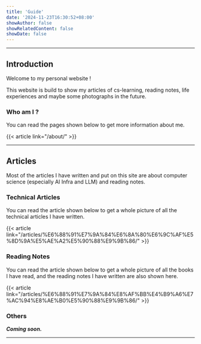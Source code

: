 ```yaml
---
title: 'Guide'
date: '2024-11-23T16:30:52+08:00'
showAuthor: false
showRelatedContent: false
showDate: false
---
```


---

## Introduction

Welcome to my personal website !

This website is build to show my articles of cs-learning, reading notes, life experiences and maybe some photographs in the future.

### Who am I ?

You can read the pages shown below to get more information about me.

{{< article link="/about/" >}}

<!--
<br>

{{< article link="/articles/about-mehobbies/" >}}
-->

---

## Articles

Most of the articles I have written and put on this site are about computer science (especially AI Infra and LLM) and reading notes.

### Technical Articles

You can read the article shown below to get a whole picture of all the technical articles I have written.

{{< article link="/articles/%E6%88%91%E7%9A%84%E6%8A%80%E6%9C%AF%E5%8D%9A%E5%AE%A2%E5%90%88%E9%9B%86/" >}}

### Reading Notes

You can read the article shown below to get a whole picture of all the books I have read, and the reading notes I have written are also shown here.

{{< article link="/articles/%E6%88%91%E7%9A%84%E8%AF%BB%E4%B9%A6%E7%AC%94%E8%AE%B0%E5%90%88%E9%9B%86/" >}}

### Others

**_Coming soon._**

---
